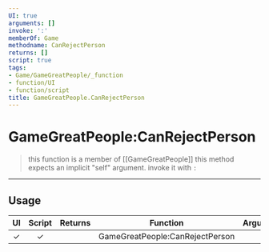 ```yaml
---
UI: true
arguments: []
invoke: ':'
memberOf: Game
methodname: CanRejectPerson
returns: []
script: true
tags:
- Game/GameGreatPeople/_function
- function/UI
- function/script
title: GameGreatPeople.CanRejectPerson
---
```

# GameGreatPeople:CanRejectPerson
> this function is a member of [[GameGreatPeople]]
> this method expects an implicit "self" argument. invoke it with `:`
-----
## Usage
|  UI | Script | Returns | Function | Arguments |
|:---:|:------:|-------:|:--------:|:---------|
|✓|✓||GameGreatPeople:CanRejectPerson||

